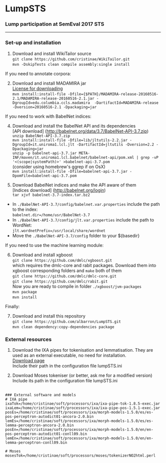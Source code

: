 # LumpSTS
### Lump participation at SemEval 2017 STS
___
### Set-up and installation

1. Download and install WikiTailor source <br />
`git clone https://github.com/cristinae/WikiTailor.git` <br />
`mvn -DskipTests clean compile assembly:single install` <br />

If you need to annotate corpora: <br />

2. Download and install MADAMIRA jar <br />
[License for downloading](http://innovation.columbia.edu/technologies/cu14012_arabic-language-disambiguation-for-natural-language-processing-applications) <br />
`mvn install:install-file -Dfile={$PATH}/MADAMIRA-release-20160516-2.1/MADAMIRA-release-20160516-2.1.jar -DgroupId=edu.columbia.ccls.madamira  -DartifactId=MADAMIRA-release -Dversion=20160516-2.1 -Dpackaging=jar` <br />

If you need to work with BabelNet indices: <br />

4. Download and install the BabelNet API and its dependencies <br />
[API download] (http://babelnet.org/data/3.7/BabelNet-API-3.7.zip) <br />
`unzip BabelNet-API-3.7.zip` <br />
`mvn install:install-file -Dfile=lib/jltutils-2.2.jar -DgroupId=it.uniroma1.lcl.jlt -DartifactId=jltutils -Dversion=2.2 -Dpackaging=jar` <br />
`unzip -p babelnet-api-3.7.jar META-INF/maven/it.uniroma1.lcl.babelnet/babelnet-api/pom.xml | grep -vP '<(scope|systemPath)>' >babelnet-api-3.7.pom` <br />
(consider using homebrew's ggrep if on OsX)<br />
`mvn install:install-file -Dfile=babelnet-api-3.7.jar -DpomFile=babelnet-api-3.7.pom` <br />

5. Download BabelNet indices and make the API aware of them <br />
[Indices download] (http://babelnet.org/login) <br />
`tar xjvf babelnet-3.7-index.tar.bz2` <br />
- In `./BabelNet-API-3.7/config/babelnet.var.properties` include the path to the index:  <br />
 `babelnet.dir=/home/usr/BabelNet-3.7` <br />
- In `./BabelNet-API-3.7/config/jlt.var.properties` include the path to WordNet:  <br />
 `jlt.wordnetPrefix=/usr/local/share/wordnet` <br />
- Move the `./BabelNet-API-3.7/config` folder to your ${basedir}  <br />

If you need to use the machine learning module: <br />

6. Download and install xgboost <br />
`git clone https://github.com/dmlc/xgboost.git` <br />
which requires the dmlc-core and rabit packages. Download them into xgboost corresponding folders and `make` both of them <br />
`git clone https://github.com/dmlc/dmlc-core.git` <br />
`git clone https://github.com/dmlc/rabit.git` <br />
Now you are ready to compile in folder `./xgboost/jvm-packages`  <br />
`mvn package` <br />
`mvn install` <br />


Finally: <br />

7. Download and install this repository <br />
`git clone https://github.com/albarron/LumpSTS.git` <br />
`mvn clean dependency:copy-dependencies package` <br />

### External resources
1. Download the IXA pipes for tokenisation and lemmatisation. They are used as an external executable, no need for installation.<br />
[Download page](http://ixa2.si.ehu.es/ixa-pipes/download.html)<br />
Include their path in the configuration file lumpSTS.ini<br />

2. Download Moses tokeniser (or better, ask me for a modified version)<br />
Include its path in the configuration file lumpSTS.ini<br /><br />


```
### External software and models
# IXA pipe
ixaTok=/home/cristinae/soft/processors/ixa/ixa-pipe-tok-1.8.5-exec.jar
ixaLem=/home/cristinae/soft/processors/ixa/ixa-pipe-pos-1.5.1-exec.jar
posEs=/home/cristinae/soft/processors/ixa/morph-models-1.5.0/es/es-pos-perceptron-autodict01-ancora-2.0.bin
lemEs=/home/cristinae/soft/processors/ixa/morph-models-1.5.0/es/es-lemma-perceptron-ancora-2.0.bin
posEn=/home/cristinae/soft/processors/ixa/morph-models-1.5.0/en/en-pos-perceptron-autodict01-conll09.bin
lemEn=/home/cristinae/soft/processors/ixa/morph-models-1.5.0/en/en-lemma-perceptron-conll09.bin

# Moses
mosesTok=/home/cristinae/soft/processors/moses/tokenizerNO2html.perl
```

